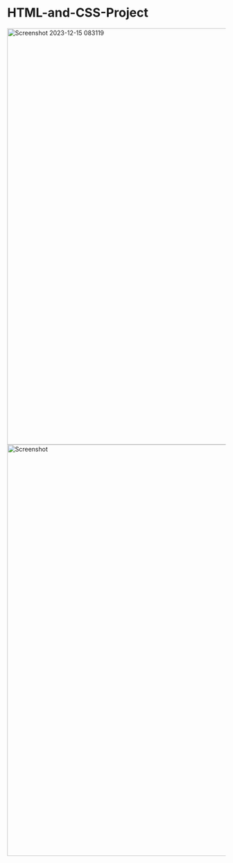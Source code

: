 # HTML-and-CSS-Project
<img width="960" alt="Screenshot 2023-12-15 083119" src="https://github.com/MehediHasanBUCSE/HTML-and-CSS-Project/assets/149858453/380864d6-9ecd-4ab7-9db2-9e19b26d3e8a">

<img width="949" alt="Screenshot" src="https://github.com/MehediHasanBUCSE/HTML-and-CSS-Project/assets/149858453/c1745b6c-b5cf-491f-9175-07abed04b286">
